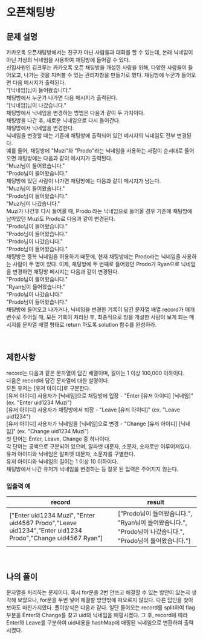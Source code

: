 # 오픈채팅방

## 문제 설명
카카오톡 오픈채팅방에서는 친구가 아닌 사람들과 대화를 할 수 있는데, 본래 닉네임이 아닌 가상의 닉네임을 사용하여 채팅방에 들어갈 수 있다.
<br>
신입사원인 김크루는 카카오톡 오픈 채팅방을 개설한 사람을 위해, 다양한 사람들이 들어오고, 나가는 것을 지켜볼 수 있는 관리자창을 만들기로 했다. 채팅방에 누군가 들어오면 다음 메시지가 출력된다.
<br>
"[닉네임]님이 들어왔습니다."
<br>
채팅방에서 누군가 나가면 다음 메시지가 출력된다.
<br>
"[닉네임]님이 나갔습니다."
<br>
채팅방에서 닉네임을 변경하는 방법은 다음과 같이 두 가지이다.
<br>
채팅방을 나간 후, 새로운 닉네임으로 다시 들어간다.<br>
채팅방에서 닉네임을 변경한다.<br>
닉네임을 변경할 때는 기존에 채팅방에 출력되어 있던 메시지의 닉네임도 전부 변경된다.
<br>
예를 들어, 채팅방에 "Muzi"와 "Prodo"라는 닉네임을 사용하는 사람이 순서대로 들어오면 채팅방에는 다음과 같이 메시지가 출력된다.
<br>
"Muzi님이 들어왔습니다."<br>
"Prodo님이 들어왔습니다."
<br>
채팅방에 있던 사람이 나가면 채팅방에는 다음과 같이 메시지가 남는다.
<br>
"Muzi님이 들어왔습니다."<br>
"Prodo님이 들어왔습니다."<br>
"Muzi님이 나갔습니다."
<br>
Muzi가 나간후 다시 들어올 때, Prodo 라는 닉네임으로 들어올 경우 기존에 채팅방에 남아있던 Muzi도 Prodo로 다음과 같이 변경된다.
<br>
"Prodo님이 들어왔습니다."<br>
"Prodo님이 들어왔습니다."<br>
"Prodo님이 나갔습니다."<br>
"Prodo님이 들어왔습니다."
<br>
채팅방은 중복 닉네임을 허용하기 때문에, 현재 채팅방에는 Prodo라는 닉네임을 사용하는 사람이 두 명이 있다. 이제, 채팅방에 두 번째로 들어왔던 Prodo가 Ryan으로 닉네임을 변경하면 채팅방 메시지는 다음과 같이 변경된다.
<br>
"Prodo님이 들어왔습니다."<br>
"Ryan님이 들어왔습니다."<br>
"Prodo님이 나갔습니다."<br>
"Prodo님이 들어왔습니다."
<br>
채팅방에 들어오고 나가거나, 닉네임을 변경한 기록이 담긴 문자열 배열 record가 매개변수로 주어질 때, 모든 기록이 처리된 후, 최종적으로 방을 개설한 사람이 보게 되는 메시지를 문자열 배열 형태로 return 하도록 solution 함수를 완성하라.

<br>

## 제한사항
record는 다음과 같은 문자열이 담긴 배열이며, 길이는 1 이상 100,000 이하이다. <br>
다음은 record에 담긴 문자열에 대한 설명이다. <br>
모든 유저는 [유저 아이디]로 구분한다. <br>
[유저 아이디] 사용자가 [닉네임]으로 채팅방에 입장 - "Enter [유저 아이디] [닉네임]" (ex. "Enter uid1234 Muzi") <br>
[유저 아이디] 사용자가 채팅방에서 퇴장 - "Leave [유저 아이디]" (ex. "Leave uid1234") <br>
[유저 아이디] 사용자가 닉네임을 [닉네임]으로 변경 - "Change [유저 아이디] [닉네임]" (ex. "Change uid1234 Muzi") <br>
첫 단어는 Enter, Leave, Change 중 하나이다. <br>
각 단어는 공백으로 구분되어 있으며, 알파벳 대문자, 소문자, 숫자로만 이루어져있다. <br>
유저 아이디와 닉네임은 알파벳 대문자, 소문자를 구별한다. <br>
유저 아이디와 닉네임의 길이는 1 이상 10 이하이다. <br>
채팅방에서 나간 유저가 닉네임을 변경하는 등 잘못 된 입력은 주어지지 않는다. <br>

### 입출력 예
| record                                                                                                    | result                                                                                                    |
|-----------------------------------------------------------------------------------------------------------|-----------------------------------------------------------------------------------------------------------|
| ["Enter uid1234 Muzi", "Enter uid4567 Prodo","Leave uid1234","Enter uid1234 Prodo","Change uid4567 Ryan"] | ["Prodo님이 들어왔습니다.", "Ryan님이 들어왔습니다.", "Prodo님이 나갔습니다.", "Prodo님이 들어왔습니다."] |

<br>

## 나의 풀이
문자열을 처리하는 문제이다. 혹시 for문을 2번 안쓰고 해결할 수 있는 방안이 있는지 생각해 보았으나, for문을 두번 넣어 해결할 방안밖에 떠오르지 않았다. 다른 답안을 찾아보아도 마찬가지였다. 풀이방식은 다음과 같다. 일단 들어오는 record를 split하여 flag부분을 Enter와 Change를 찾고 uid와 닉네임을 매핑시켰다. 그 후, record에 따라 Enter와 Leave를 구분하여 uid내용을 hashMap에 매핑된 닉네임으로 변환하여 출력시켰다. 